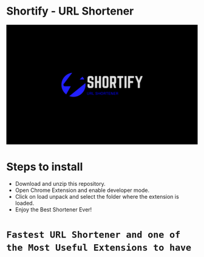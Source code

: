 # Shortify - URL Shortener

![UI](./1.png)

# Steps to install
- Download and unzip this repository.
- Open Chrome Extension and enable developer mode.
- Click on load unpack and select the folder where the extension is loaded.
- Enjoy the Best Shortener Ever!

# `Fastest URL Shortener and one of the Most Useful Extensions to have`

